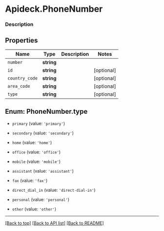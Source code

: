 # Apideck.PhoneNumber

### Description

## Properties
Name | Type | Description | Notes
------------ | ------------- | ------------- | -------------
`number` | **string** |  | 
`id` | **string** |  | [optional] 
`country_code` | **string** |  | [optional] 
`area_code` | **string** |  | [optional] 
`type` | **string** |  | [optional] 





<a name="PhoneNumberType"></a>
## Enum: PhoneNumber.type


* `primary` (value: `'primary'`)

* `secondary` (value: `'secondary'`)

* `home` (value: `'home'`)

* `office` (value: `'office'`)

* `mobile` (value: `'mobile'`)

* `assistant` (value: `'assistant'`)

* `fax` (value: `'fax'`)

* `direct_dial_in` (value: `'direct-dial-in'`)

* `personal` (value: `'personal'`)

* `other` (value: `'other'`)




---

[[Back to top]](#) [[Back to API list]](../../../../README.md#documentation-for-api-endpoints) [[Back to README]](../../../../README.md)


